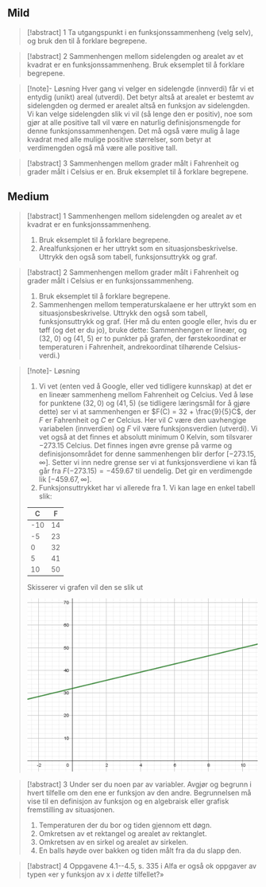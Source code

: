 

## Mild

> [!abstract] 1
> Ta utgangspunkt i en funksjonssammenheng (velg selv), og bruk den til å forklare begrepene.


> [!abstract]  2
> Sammenhengen mellom sidelengden og arealet av et kvadrat er en funksjonssammenheng. Bruk eksemplet til å forklare begrepene.

> [!note]- Løsning 
> Hver gang vi velger en sidelengde (innverdi) får vi et entydig (unikt) areal (utverdi). Det betyr altså at arealet er bestemt av sidelengden og dermed er arealet altså en funksjon av sidelengden. Vi kan velge sidelengden slik vi vil (så lenge den er positiv), noe som gjør at alle positive tall vil være en naturlig definisjonsmengde for denne funksjonssammenhengen. Det må også være mulig å lage kvadrat med alle mulige positive størrelser, som betyr at verdimengden også må være alle positive tall. 

 
 > [!abstract] 3
 > Sammenhengen mellom grader målt i Fahrenheit og grader målt i Celsius er en. Bruk eksemplet til å forklare begrepene.


## Medium

> [!abstract] 1
> Sammenhengen mellom sidelengden og arealet av et kvadrat er en funksjonssammenheng.<br>
> 1. Bruk eksemplet til å forklare begrepene.<br>
> 2. Arealfunksjonen er her uttrykt som en situasjonsbeskrivelse.<br> Uttrykk den også som tabell, funksjonsuttrykk og graf.



> [!abstract] 2
> Sammenhengen mellom grader målt i Fahrenheit og grader målt i Celsius er en funksjonssammenheng.<br>
> 1. Bruk eksemplet til å forklare begrepene.<br>
> 2. Sammenhengen mellom temperaturskalaene er her uttrykt som en situasjonsbeskrivelse. Uttrykk den også som tabell, funksjonsuttrykk og graf.
> (Her må du enten google eller, hvis du er tøff (og det er du jo),
> bruke dette: Sammenhengen er lineær, og $(32,\ 0)$ og $(41,\ 5)$ er to
> punkter på grafen, der førstekoordinat er temperaturen i Fahrenheit,
> andrekoordinat tilhørende Celsius-verdi.)

> [!note]- Løsning 
> 1. Vi vet (enten ved å Google, eller ved tidligere kunnskap) at det er en lineær sammenheng mellom Fahrenheit og Celcius. Ved å løse for punktene $(32,0)$ og $(41, 5)$ (se tidligere læringsmål for å gjøre dette) ser vi at sammenhengen er $F(C) = 32 + \frac{9}{5}C$, der $F$ er Fahrenheit og $C$ er Celcius. Her vil $C$ være den uavhengige variabelen (innverdien) og $F$ vil være funksjonsverdien (utverdi). Vi vet også at det finnes et absolutt minimum $0$ Kelvin, som tilsvarer $-273.15$ Celcius. Det finnes ingen øvre grense på varme og definisjonsområdet for denne sammenhengen blir derfor $[-273.15, \infty]$. Setter vi inn nedre grense ser vi at funksjonsverdiene vi kan få går fra $F(-273.15) = -459.67$ til uendelig. Det gir en verdimengde lik $[-459.67, \infty]$.<br>
> 2.  Funksjonsuttrykket har vi allerede fra 1. Vi kan lage en enkel tabell slik:
> 
>
> | C   | F   |
> | --- | --- |
> | -10 | 14  |
> | -5  | 23  |
> | 0   | 32  |
> | 5   | 41  |
> | 10  | 50  |
> 
> Skisserer vi grafen vil den se slik ut
> 
> ![](https://raw.githubusercontent.com/Andremartiny/MA-173/main/img/2023-03-27-12-33-04.png)





> [!abstract] 3
> Under ser du noen par av variabler. Avgjør og begrunn i hvert tilfelle om den ene er funksjon av den andre. Begrunnelsen må vise til en definisjon av funksjon og en algebraisk eller grafisk fremstilling av situasjonen.<br>
> 1. Temperaturen der du bor og tiden gjennom ett døgn.<br>
> 2. Omkretsen av et rektangel og arealet av rektanglet.<br>
> 3. Omkretsen av en sirkel og arealet av sirkelen.<br>
> 4. En balls høyde over bakken og tiden målt fra da du slapp den.


> [!abstract] 4
> Oppgavene 4.1--4.5, s. 335 i Alfa er også ok oppgaver av typen «er y funksjon av x i *dette* tilfellet?»
